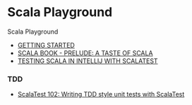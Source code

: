 # Scala Playground

Scala Playground

- [GETTING STARTED](https://docs.scala-lang.org/getting-started/index.html)
- [SCALA BOOK - PRELUDE꞉ A TASTE OF SCALA](https://docs.scala-lang.org/overviews/scala-book/prelude-taste-of-scala.html)
- [TESTING SCALA IN INTELLIJ WITH SCALATEST](https://docs.scala-lang.org/getting-started/intellij-track/testing-scala-in-intellij-with-scalatest.html)

### TDD
- [ScalaTest 102: Writing TDD style unit tests with ScalaTest](https://alvinalexander.com/scala/writing-tdd-unit-tests-with-scalatest/)
